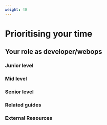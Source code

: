 ```yaml
---
weight: 40
---
```


# Prioritising your time


## Your role as developer/webops

### Junior level

### Mid level

### Senior level

### Related guides

### External Resources

